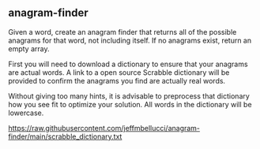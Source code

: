 ## anagram-finder
Given a word, create an anagram finder that returns all of the possible anagrams for that word, not including itself.  If no anagrams exist, return an empty array.

First you will need to download a dictionary to ensure that your anagrams are actual words.  A link to a open source Scrabble dictionary will be provided to confirm the anagrams you find are actually real words.

Without giving too many hints, it is advisable to preprocess that dictionary how you see fit to optimize your solution. All words in the dictionary will be lowercase.

https://raw.githubusercontent.com/jeffmbellucci/anagram-finder/main/scrabble_dictionary.txt
